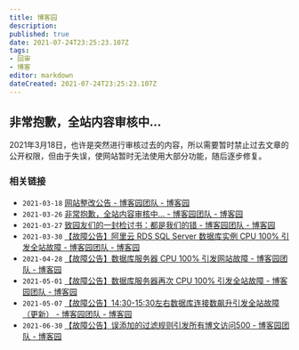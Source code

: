 ```yaml
---
title: 博客园
description:
published: true
date: 2021-07-24T23:25:23.107Z
tags:
- 回审
- 博客
editor: markdown
dateCreated: 2021-07-24T23:25:23.107Z
---
```


## 非常抱歉，全站内容审核中...

2021年3月18日，也许是突然进行审核过去的内容，所以需要暂时禁止过去文章的公开权限，但由于失误，使网站暂时无法使用大部分功能，随后逐步修复。

### 相关链接

+ `2021-03-18` [网站整改公告 - 博客园团队 - 博客园](https://web.archive.org/web/20210429110425/https://www.cnblogs.com/cmt/p/14553189.html)
+ `2021-03-26` [非常抱歉，全站内容审核中... - 博客园团队 - 博客园](https://web.archive.org/web/20210621154817/https://www.cnblogs.com/cmt/p/14580194.html)
+ `2021-03-27` [致园友们的一封检讨书：都是我们的错 - 博客园团队 - 博客园](https://web.archive.org/web/20210616080702/https://www.cnblogs.com/cmt/p/14585828.html)
+ `2021-03-30` [【故障公告】阿里云 RDS SQL Server 数据库实例 CPU 100% 引发全站故障 - 博客园团队 - 博客园](https://web.archive.org/web/20210616080746mp_/https://www.cnblogs.com/cmt/p/14595262.html)
+ `2021-04-28` [【故障公告】数据库服务器 CPU 100% 引发网站故障 - 博客园团队 - 博客园](https://web.archive.org/web/20210724153623/https://www.cnblogs.com/cmt/p/14713510.html)
+ `2021-05-01` [【故障公告】数据库服务器再次 CPU 100% 引发全站故障 - 博客园团队 - 博客园](https://web.archive.org/web/20210724153550/https://www.cnblogs.com/cmt/p/14724749.html)
+ `2021-05-07` [【故障公告】14:30-15:30左右数据库连接数飙升引发全站故障（更新） - 博客园团队 - 博客园](https://web.archive.org/web/20210508232623/https://www.cnblogs.com/cmt/p/14741684.html)
+ `2021-06-30` [【故障公告】误添加的过滤规则引发所有博文访问500 - 博客园团队 - 博客园](https://web.archive.org/web/20210724153833/https://www.cnblogs.com/cmt/p/14956898.html)
